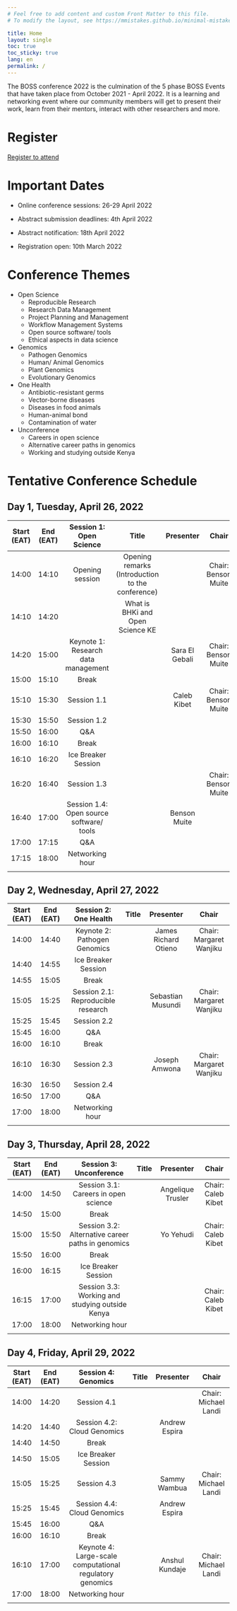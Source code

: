 ```yaml
---
# Feel free to add content and custom Front Matter to this file.
# To modify the layout, see https://mmistakes.github.io/minimal-mistakes/docs/layouts/

title: Home
layout: single
toc: true
toc_sticky: true
lang: en
permalink: /
---
```


The BOSS conference 2022 is the culmination of the 5 phase BOSS Events that have taken place from October 2021 - April 2022. 
It is a learning and networking event where our community members will get to present their work, learn from their mentors, 
interact with other researchers and more.

# Register

[Register to attend](https://events.zoom.us/ev/ANb6Jc2bYzHsLbGBjv3l1BpDLNHx2xsZ_34dgQV_YlQ9IguF1qUXozBxTOg_xLHqd4pEjhI)

# Important Dates

- Online conference sessions: 26-29 April 2022

- Abstract submission deadlines: 4th April 2022

- Abstract notification: 18th April 2022

- Registration open: 10th March 2022

# Conference Themes

- Open Science
    - Reproducible Research
    - Research Data Management
    - Project Planning and Management
    - Workflow Management Systems
    - Open source software/ tools
    - Ethical aspects in data science
- Genomics
    - Pathogen Genomics
    - Human/ Animal Genomics
    - Plant Genomics
    - Evolutionary Genomics
- One Health
    - Antibiotic-resistant germs
    - Vector-borne diseases
    - Diseases in food animals
    - Human-animal bond
    - Contamination of water
- Unconference
    - Careers in open science
    - Alternative career paths in genomics
    - Working and studying outside Kenya

# Tentative Conference Schedule

## Day 1, Tuesday, April 26, 2022

|Start (EAT)|End (EAT)|Session 1: Open Science|Title|Presenter|Chair|
|:---:|:---:|:---:|:---:|:---:|:---:|
|14:00|14:10|Opening session|Opening remarks (Introduction to the conference)| |Chair: Benson Muite|
|14:10|14:20| |What is BHKi and Open Science KE| | |
|14:20|15:00|Keynote 1: Research data management | | Sara El Gebali |Chair: Benson Muite|
|15:00|15:10|Break| | | |
|15:10|15:30|Session 1.1| | Caleb Kibet |Chair: Benson Muite|
|15:30|15:50|Session 1.2| | | |
|15:50|16:00|Q&A| | | |
|16:00|16:10|Break| | | |
|16:10|16:20|Ice Breaker Session| | | |
|16:20|16:40|Session 1.3| | |Chair: Benson Muite|
|16:40|17:00|Session 1.4: Open source software/ tools | | Benson Muite | |
|17:00|17:15|Q&A| | | |
|17:15|18:00|Networking hour| | | |
| | | | | | |

## Day 2, Wednesday, April 27, 2022

|Start (EAT)|End (EAT)|Session 2: One Health|Title|Presenter|Chair|
|:---:|:---:|:---:|:---:|:---:|:---:|
|14:00|14:40|Keynote 2: Pathogen Genomics| | James Richard Otieno |Chair: Margaret Wanjiku|
|14:40|14:55|Ice Breaker Session| | | |
|14:55|15:05|Break| | | |
|15:05|15:25|Session 2.1: Reproducible research | | Sebastian Musundi |Chair: Margaret Wanjiku|
|15:25|15:45|Session 2.2| | | |
|15:45|16:00 |Q&A| | | |
|16:00|16:10|Break| | | |
|16:10|16:30|Session 2.3| | Joseph Amwona |Chair: Margaret Wanjiku|
|16:30|16:50|Session 2.4| | | |
|16:50|17:00|Q&A| | | |
|17:00|18:00|Networking hour| | | |
| | | | | | |

## Day 3, Thursday, April 28, 2022

|Start (EAT)|End (EAT)|Session 3: Unconference|Title|Presenter|Chair|
|:---:|:---:|:---:|:---:|:---:|:---:|
|14:00|14:50|Session 3.1: Careers in open science| | Angelique Trusler |Chair: Caleb Kibet|
|14:50|15:00|Break| | | |
|15:00|15:50|Session 3.2: Alternative career paths in genomics| | Yo Yehudi |Chair: Caleb Kibet|
|15:50|16:00|Break| | | |
|16:00|16:15|Ice Breaker Session| | | |
|16:15|17:00|Session 3.3: Working and studying outside Kenya| | |Chair: Caleb Kibet|
|17:00|18:00|Networking hour| | | |
| | | | | | |

## Day 4, Friday, April 29, 2022

|Start (EAT)|End (EAT)|Session 4: Genomics|Title|Presenter|Chair|
|:---:|:---:|:---:|:---:|:---:|:---:|
|14:00|14:20|Session 4.1| | |Chair: Michael Landi|
|14:20|14:40|Session 4.2: Cloud Genomics| | Andrew Espira | |
|14:40|14:50|Break| | | |
|14:50|15:05|Ice Breaker Session| | | |
|15:05|15:25|Session 4.3| | Sammy Wambua |Chair: Michael Landi|
|15:25|15:45|Session 4.4: Cloud Genomics| | Andrew Espira | |
|15:45|16:00|Q&A| | | |
|16:00|16:10|Break| | | |
|16:10|17:00|Keynote 4: Large-scale computational regulatory genomics| | Anshul Kundaje |Chair: Michael Landi|
|17:00|18:00|Networking hour| | | |
| | | | | | |

